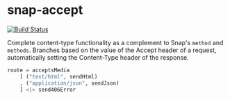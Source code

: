 snap-accept
===========

[![Build Status](https://secure.travis-ci.org/zmthy/snap-accept.svg)](http://travis-ci.org/zmthy/snap-accept)

Complete content-type functionality as a complement to Snap's `method`
and `methods`.  Branches based on the value of the Accept header of a
request, automatically setting the Content-Type header of the response.

```haskell
route = acceptsMedia
    [ ("text/html", sendHtml)
    , ("application/json", sendJson)
    ] <|> send406Error
```
